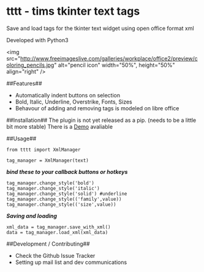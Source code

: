 tttt - tims tkinter text tags
===========

Save and load tags for the tkinter text widget using open office format xml

Developed with Python3

<img src="http://www.freeimageslive.com/galleries/workplace/office2/preview/coloring_pencils.jpg" alt="pencil icon" width="50%", height="50%" align="right" />


##Features##
* Automatically indent buttons on selection
* Bold, Italic, Underline, Overstrike, Fonts, Sizes
* Behavour of adding and removing tags is modeled on libre office

##Installation##
The plugin is not yet released as a pip. (needs to be a little bit more stable)
There is a [Demo](https://github.com/timeyyy/tttt/wiki/Demo-Code) avaliable

##Usage##

```
from tttt import XmlManager

tag_manager = XmlManager(text)
```
***bind these to your callback buttons or hotkeys***
```
tag_manager.change_style('bold') 
tag_manager.change_style('italic')
tag_manager.change_style('solid') #underline 
tag_manager.change_style(('family',value)) 
tag_manager.change_style(('size',value))
```
***Saving and loading***
```
xml_data = tag_manager.save_with_xml()
data = tag_manager.load_xml(xml_data)
```

##Development / Contributing##
* Check the Github Issue Tracker
* Setting up mail list and dev communications

